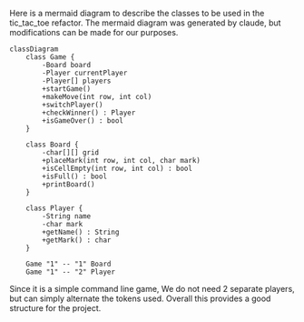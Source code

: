 Here is a mermaid diagram to describe the classes to be used in the tic_tac_toe refactor.
The mermaid diagram was generated by claude, but modifications can be made for our purposes.

```mermaid
classDiagram
    class Game {
        -Board board
        -Player currentPlayer
        -Player[] players
        +startGame()
        +makeMove(int row, int col)
        +switchPlayer()
        +checkWinner() : Player
        +isGameOver() : bool
    }
    
    class Board {
        -char[][] grid
        +placeMark(int row, int col, char mark)
        +isCellEmpty(int row, int col) : bool
        +isFull() : bool
        +printBoard()
    }
    
    class Player {
        -String name
        -char mark
        +getName() : String
        +getMark() : char
    }
    
    Game "1" -- "1" Board
    Game "1" -- "2" Player
```

Since it is a simple command line game, We do not need 2 separate players, 
but can simply alternate the tokens used.
Overall this provides a good structure for the project.